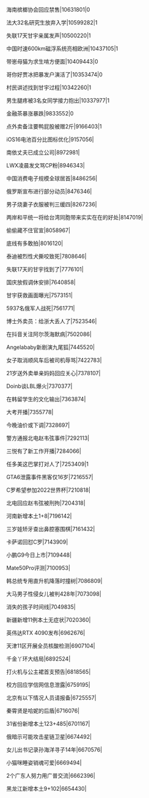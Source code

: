 海南槟榔协会回应禁售|10631801|0

法大32名研究生放弃入学|10599282|1

失联17天甘宇亲属发声|10500220|1

中国时速600km磁浮系统亮相欧洲|10437105|1

带崽母猫为求生啃方便面|10409443|0

哥你好贾冰把暴发户演活了|10353474|0

村民讲述找到甘宇过程|10342260|1

男生腿疼被3名女同学接力抱出|10337977|1

金融茶暴涨暴跌|9833552|0

点外卖备注要鸭屁股被赠2斤|9166403|1

iOS16电池百分比图标优化|9157056|

南依丈夫已成立公司|8972981|

LWX凌晨发文骂CP粉|8946343|

中国消费电子规模全球居首|8486256|

俄罗斯宣布进行部分动员|8476346|

男子烧妻子衣服被判三缓四|8267236|

两岸和平统一将给台湾同胞带来实实在在的好处|8147019|

偷偷藏不住官宣|8058967|

底线有多敢拍|8016120|

泰迪被烈性犬撕咬致死|7808646|

失联17天的甘宇找到了|7776101|

国庆放假调休安排|7640858|

甘宇获救画面曝光|7573151|

5937名俄军人战死|7561771|

博士外卖员：给浙大丢人了|7523546|

在抖音关注阿尔茨海默病|7502086|

Angelababy新剧演九尾狐|7445520|

女子取消顺风车后被司机辱骂|7422783|

21岁送外卖单亲妈妈回应关心|7378107|

Doinb谈LBL爆火|7370377|

在韩留学生的文化输出|7363874|

大考开播|7355778|

今晚油价或下调|7328697|

警方通报北电赵韦弦事件|7292113|

三悦有了新工作开播|7284066|

任多美这巴掌打对人了|7253409|1

GTA6泄露事件黑客仅16岁|7216557|

C罗希望参加2022世界杯|7210818|

北电回应赵韦弦被刑拘|7204318|

河南新增本土1+8|7196142|

三岁娃矫牙查出鼻腔塞围棋|7161432|

卡萨诺回怼C罗|7143909|

小鹏G9今日上市|7109448|

Mate50Pro评测|7100953|

韩总统专用直升机降落时撞树|7086809|

大马男子性侵女儿被判428年|7073098|

消失的孩子时间线|7049835|

新疆新增11例本土无症状|7020360|

英伟达RTX 4090发布|6962676|

天津11区开展全员核酸检测|6907104|

千金丫环大结局|6892524|

打火机与公主裙首支预告|6818565|

校方回应学信网信息泄露|6759195|

北京有以下情况人员请报备|6725557|

秦霄贤是哈妮的后盾|6716076|

31省份新增本土123+485|6701167|

俄暗示可能攻击星链卫星|6674492|

女儿出书记录孙海洋寻子14年|6670576|

小猫咪睡姿销魂可爱|6669494|

2个广东人努力用广普交流|6662396|

黑龙江新增本土9+102|6654430|

